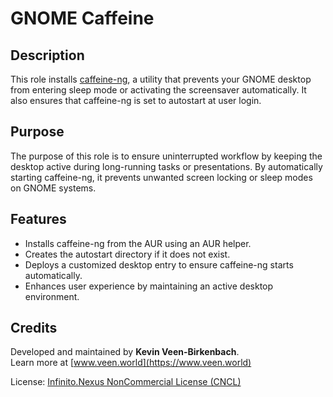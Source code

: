 # GNOME Caffeine

## Description

This role installs [caffeine-ng](https://codeberg.org/WhyNotHugo/caffeine-ng), a utility that prevents your GNOME desktop from entering sleep mode or activating the screensaver automatically. It also ensures that caffeine-ng is set to autostart at user login.

## Purpose

The purpose of this role is to ensure uninterrupted workflow by keeping the desktop active during long-running tasks or presentations. By automatically starting caffeine-ng, it prevents unwanted screen locking or sleep modes on GNOME systems.

## Features

- Installs caffeine-ng from the AUR using an AUR helper.
- Creates the autostart directory if it does not exist.
- Deploys a customized desktop entry to ensure caffeine-ng starts automatically.
- Enhances user experience by maintaining an active desktop environment.

## Credits

Developed and maintained by **Kevin Veen-Birkenbach**.  
Learn more at [www.veen.world](https://www.veen.world)

License: [Infinito.Nexus NonCommercial License (CNCL)](https://s.infinito.nexus/license)
